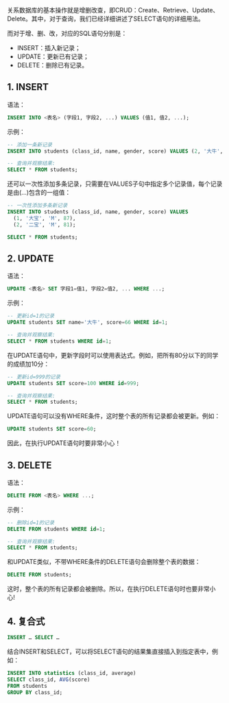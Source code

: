 关系数据库的基本操作就是增删改查，即CRUD：Create、Retrieve、Update、Delete。其中，对于查询，我们已经详细讲述了SELECT语句的详细用法。

而对于增、删、改，对应的SQL语句分别是：

- INSERT：插入新记录；
- UPDATE：更新已有记录；
- DELETE：删除已有记录。

## 1. INSERT

语法：

```sql
INSERT INTO <表名> (字段1, 字段2, ...) VALUES (值1, 值2, ...);
```

示例：

```sql
-- 添加一条新记录
INSERT INTO students (class_id, name, gender, score) VALUES (2, '大牛', 'M', 80);

-- 查询并观察结果:
SELECT * FROM students;
```

还可以一次性添加多条记录，只需要在VALUES子句中指定多个记录值，每个记录是由(...)包含的一组值：

```sql
-- 一次性添加多条新记录
INSERT INTO students (class_id, name, gender, score) VALUES
  (1, '大宝', 'M', 87),
  (2, '二宝', 'M', 81);

SELECT * FROM students;
```

## 2. UPDATE

语法：

```sql
UPDATE <表名> SET 字段1=值1, 字段2=值2, ... WHERE ...;
```

示例：

```sql
-- 更新id=1的记录
UPDATE students SET name='大牛', score=66 WHERE id=1;

-- 查询并观察结果:
SELECT * FROM students WHERE id=1;
```

在UPDATE语句中，更新字段时可以使用表达式。例如，把所有80分以下的同学的成绩加10分：

```sql
-- 更新id=999的记录
UPDATE students SET score=100 WHERE id=999;

-- 查询并观察结果:
SELECT * FROM students;
```

UPDATE语句可以没有WHERE条件，这时整个表的所有记录都会被更新。例如：

```sql
UPDATE students SET score=60;
```

因此，在执行UPDATE语句时要非常小心！

## 3. DELETE

语法：

```sql
DELETE FROM <表名> WHERE ...;
```

示例：

```sql
-- 删除id=1的记录 
DELETE FROM students WHERE id=1;

-- 查询并观察结果:
SELECT * FROM students;
```

和UPDATE类似，不带WHERE条件的DELETE语句会删除整个表的数据：

```sql
DELETE FROM students;
```

这时，整个表的所有记录都会被删除。所以，在执行DELETE语句时也要非常小心!

## 4. 复合式

```sql
INSERT … SELECT …
```

结合INSERT和SELECT，可以将SELECT语句的结果集直接插入到指定表中，例如：

```sql
INSERT INTO statistics (class_id, average)
SELECT class_id, AVG(score) 
FROM students
GROUP BY class_id;
```

